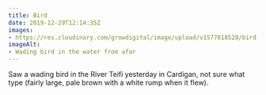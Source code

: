 ```yaml
---
title: Bird
date: 2019-12-29T12:14:35Z
images:
- https://res.cloudinary.com/growdigital/image/upload/v1577618528/bird-38DAF27A.jpg
imageAlt:
- Wading bird in the water from afar
---
```


Saw a wading bird in the River Teifi yesterday in Cardigan, not sure what type (fairly large, pale brown with a white rump when it flew).
